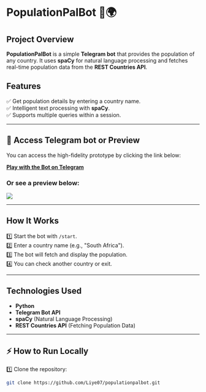 # PopulationPalBot 🤖🌍

## Project Overview  
**PopulationPalBot** is a simple **Telegram bot** that provides the population of any country. It uses **spaCy** for natural language processing and fetches real-time population data from the **REST Countries API**.  

## Features  
✅ Get population details by entering a country name.  
✅ Intelligent text processing with **spaCy**.  
✅ Supports multiple queries within a session.  

---

## 🎥 Access Telegram bot or Preview  
You can access the high-fidelity prototype by clicking the link below:

[**Play with the Bot on Telegram**](https://t.me/PopulationPalBot)

### Or see a preview below:


<div>
    <a href="https://github.com/Liye07/populationpalbot/blob/main/PopulationbotDemo.gif">
      <img style="max-width:300px;" src="https://github.com/Liye07/populationpalbot/blob/main/PopulationbotDemo.gif">
    </a>
</div>

---

## How It Works  
1️⃣ Start the bot with `/start`.  
2️⃣ Enter a country name (e.g., "South Africa").  
3️⃣ The bot will fetch and display the population.  
4️⃣ You can check another country or exit.  

---

## Technologies Used  
- **Python**  
- **Telegram Bot API**  
- **spaCy** (Natural Language Processing)  
- **REST Countries API** (Fetching Population Data)  

---

## ⚡ How to Run Locally  
1️⃣ Clone the repository:  
```bash
git clone https://github.com/Liye07/populationpalbot.git
